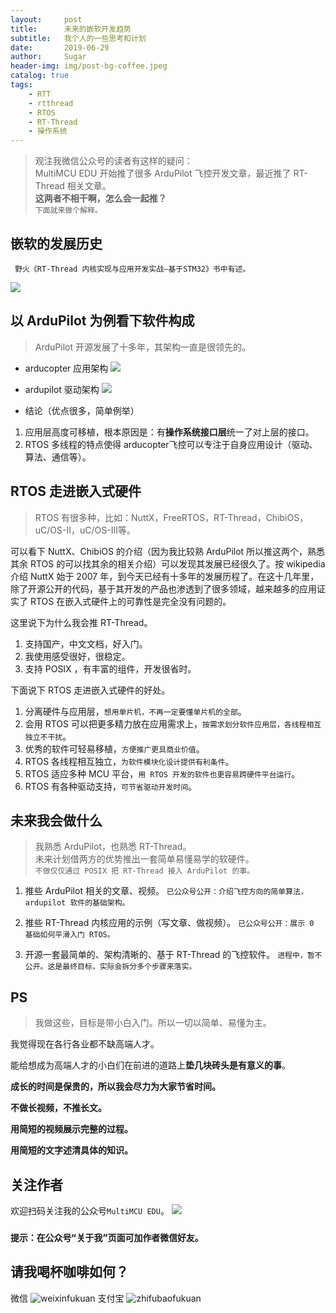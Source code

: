 ```yaml
---
layout:     post
title:      未来的嵌软开发趋势
subtitle:   我个人的一些思考和计划
date:       2019-06-29
author:     Sugar
header-img: img/post-bg-coffee.jpeg
catalog: true
tags:
    - RTT
    - rtthread
    - RTOS
    - RT-Thread
    - 操作系统
---
```


> 观注我微信公众号的读者有这样的疑问：<br>
> MultiMCU EDU 开始推了很多 ArduPilot 飞控开发文章，最近推了 RT-Thread 相关文章。<br>
> **这两者不相干啊，怎么会一起推？**<br>
> `下面就来做个解释。`

嵌软的发展历史
---
` 野火《RT-Thread 内核实现与应用开发实战—基于STM32》书中有述。`

![](https://github.com/SuWeipeng/img/raw/master/12_RT-Thread/RTT-3.jpg)

以 ArduPilot 为例看下软件构成
---
> ArduPilot 开源发展了十多年，其架构一直是很领先的。

* arducopter 应用架构
![](https://github.com/SuWeipeng/img/raw/master/4_ardupilot/ardupilot%E5%BA%94%E7%94%A8%E6%9E%B6%E6%9E%84.jpg)

* ardupilot 驱动架构
![](https://github.com/SuWeipeng/img/raw/master/4_ardupilot/ardupilot%E9%A9%B1%E5%8A%A8%E6%9E%B6%E6%9E%84.jpg)

* 结论（优点很多，简单例举）
1. 应用层高度可移植，根本原因是：有**操作系统接口层**统一了对上层的接口。
2. RTOS 多线程的特点使得 arducopter飞控可以专注于自身应用设计（驱动、算法、通信等）。

RTOS 走进嵌入式硬件
---
> RTOS 有很多种，比如：NuttX，FreeRTOS，RT-Thread，ChibiOS，uC/OS-II，uC/OS-III等。

可以看下 NuttX、ChibiOS 的介绍（因为我比较熟 ArduPilot 所以推这两个，熟悉其余 RTOS 的可以找其余的相关介绍）可以发现其发展已经很久了。按 wikipedia 介绍 NuttX 始于 2007 年，到今天已经有十多年的发展历程了。在这十几年里，除了开源公开的代码，基于其开发的产品也渗透到了很多领域，越来越多的应用证实了 RTOS 在嵌入式硬件上的可靠性是完全没有问题的。

这里说下为什么我会推 RT-Thread。

1. 支持国产，中文文档，好入门。
2. 我使用感受很好，很稳定。
3. 支持 POSIX ，有丰富的组件，开发很省时。

下面说下 RTOS 走进嵌入式硬件的好处。

1. 分离硬件与应用层，`想用单片机，不再一定要懂单片机的全部`。
2. 会用 RTOS 可以把更多精力放在应用需求上，`按需求划分软件应用层，各线程相互独立不干扰`。
3. 优秀的软件可轻易移植，`方便推广更具商业价值`。
4. RTOS 各线程相互独立，`为软件模块化设计提供有利条件`。
5. RTOS 适应多种 MCU 平台，`用 RTOS 开发的软件也更容易跨硬件平台运行`。
6. RTOS 有各种驱动支持，`可节省驱动开发时间`。


未来我会做什么
---
> 我熟悉 ArduPilot，也熟悉 RT-Thread。<br>
> 未来计划借两方的优势推出一套简单易懂易学的软硬件。<br>
> `不做仅仅通过 POSIX 把 RT-Thread 接入 ArduPilot 的事。`

1. 推些 ArduPilot 相关的文章、视频。
`已公众号公开：介绍飞控方向的简单算法，ardupilot 软件的基础架构。`

2. 推些 RT-Thread 内核应用的示例（写文章、做视频）。
`已公众号公开：展示 0 基础如何平滑入门 RTOS。`

3. 开源一套最简单的、架构清晰的、基于 RT-Thread 的飞控软件。
`进程中，暂不公开。这是最终目标，实际会拆分多个步骤来落实。`


PS
---
> 我做这些，目标是带小白入门。所以一切以简单、易懂为主。

我觉得现在各行各业都不缺高端人才。

能给想成为高端人才的小白们在前进的道路上**垫几块砖头是有意义的事**。

**成长的时间是保贵的，所以我会尽力为大家节省时间。**

**不做长视频，不推长文。**

**用简短的视频展示完整的过程。**

**用简短的文字述清具体的知识。**

关注作者
---
欢迎扫码关注我的公众号`MultiMCU EDU`。
![](https://github.com/SuWeipeng/img/raw/master/gongzonghao.jpg)
### `提示：在公众号“关于我”页面可加作者微信好友。`

请我喝杯咖啡如何？
---
微信
![weixinfukuan](https://github.com/SuWeipeng/img/raw/master/weixinfukuan.jpg)
支付宝
![zhifubaofukuan](https://github.com/SuWeipeng/img/raw/master/zhifubaofukuan.jpg)